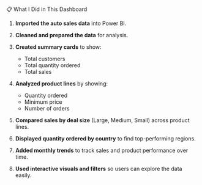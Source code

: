  📋 What I Did in This Dashboard

1. **Imported the auto sales data** into Power BI.

2. **Cleaned and prepared the data** for analysis.

3. **Created summary cards** to show:
   - Total customers
   - Total quantity ordered
   - Total sales

4. **Analyzed product lines** by showing:
   - Quantity ordered
   - Minimum price
   - Number of orders

5. **Compared sales by deal size** (Large, Medium, Small) across product lines.

6. **Displayed quantity ordered by country** to find top-performing regions.

7. **Added monthly trends** to track sales and product performance over time.

8. **Used interactive visuals and filters** so users can explore the data easily.
